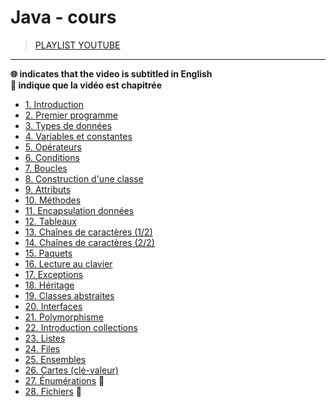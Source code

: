 # Java - cours

> [PLAYLIST YOUTUBE](https://www.youtube.com/playlist?list=PLrSOXFDHBtfHkq8dd3BbSaopVgRSYtgPv)

---

**🌐 indicates that the video is subtitled in English**<br>
**🔢 indique que la vidéo est chapitrée**

+ [1. Introduction](https://www.youtube.com/watch?v=_l4pJ7HCrl4)
+ [2. Premier programme](https://www.youtube.com/watch?v=cvpkw2ZN4Ps)
+ [3. Types de données](https://www.youtube.com/watch?v=7Buk7i_RGok)
+ [4. Variables et constantes](https://www.youtube.com/watch?v=ilJGviAXoTM)
+ [5. Opérateurs](https://www.youtube.com/watch?v=OgPU8mFAgro)
+ [6. Conditions](https://www.youtube.com/watch?v=0rANfWRfc_c)
+ [7. Boucles](https://www.youtube.com/watch?v=ws0JqA7bPN0)
+ [8. Construction d'une classe](https://www.youtube.com/watch?v=IZ8wKErw0_Y)
+ [9. Attributs](https://www.youtube.com/watch?v=48wGbUfFtfM)
+ [10. Méthodes](https://www.youtube.com/watch?v=FkB7N0w81Dk)
+ [11. Encapsulation données](https://www.youtube.com/watch?v=zM_Qf07fEyc)
+ [12. Tableaux](https://www.youtube.com/watch?v=VdvUYGs17Ek)
+ [13. Chaînes de caractères (1/2)](https://www.youtube.com/watch?v=wvQQ5263pvI)
+ [14. Chaînes de caractères (2/2)](https://www.youtube.com/watch?v=EphmNLfZ2hM)
+ [15. Paquets](https://www.youtube.com/watch?v=8xVLSfM5UhY)
+ [16. Lecture au clavier](https://www.youtube.com/watch?v=fa84_nrUrMw)
+ [17. Exceptions](https://www.youtube.com/watch?v=UEISfoJaOyk)
+ [18. Héritage](https://www.youtube.com/watch?v=8TSVW7SV0KA)
+ [19. Classes abstraites](https://www.youtube.com/watch?v=dd0_nYhtaKQ)
+ [20. Interfaces](https://www.youtube.com/watch?v=M0hkhOoOIHg)
+ [21. Polymorphisme](https://www.youtube.com/watch?v=CPxrEntMxsQ)
+ [22. Introduction collections](https://www.youtube.com/watch?v=ov3d4s5w_m0)
+ [23. Listes](https://www.youtube.com/watch?v=eXYLsxQvIF4)
+ [24. Files](https://www.youtube.com/watch?v=TLPqZ6QOeBo)
+ [25. Ensembles](https://www.youtube.com/watch?v=lBa9_JzgBEE)
+ [26. Cartes (clé-valeur)](https://www.youtube.com/watch?v=l1pXrZByaAM)
+ [27. Énumérations](https://www.youtube.com/watch?v=7cdTn1bvNJc) 🔢
+ [28. Fichiers](https://www.youtube.com/watch?v=RYsa_zEe4Xs) 🔢
